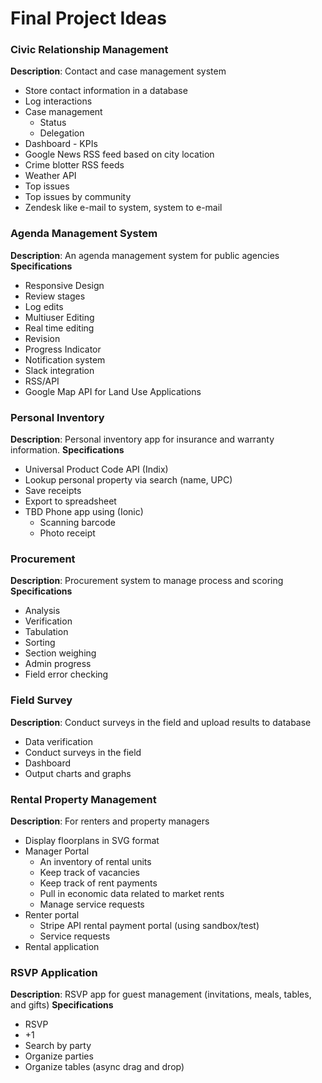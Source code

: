 # Final Project Ideas
### Civic Relationship Management
**Description**: Contact and case management system 
* Store contact information in a database
* Log interactions
* Case management
	* Status
	* Delegation
* Dashboard - KPIs
* Google News RSS feed based on city location
* Crime blotter RSS feeds
* Weather API
* Top issues
* Top issues by community
* Zendesk like e-mail to system, system to e-mail


### Agenda Management System
**Description**: An agenda management system for public agencies
**Specifications**
* Responsive Design
* Review stages
* Log edits
* Multiuser Editing
* Real time editing 
* Revision 
* Progress Indicator 
* Notification system
* Slack integration
* RSS/API
* Google Map API for Land Use Applications


### Personal Inventory
**Description**: Personal inventory app for insurance and warranty information.
**Specifications**
* Universal Product Code API (Indix)
* Lookup personal property via search (name, UPC)
* Save receipts
* Export to spreadsheet
* TBD Phone app using (Ionic)
	* Scanning barcode
	* Photo receipt


### Procurement
**Description**: Procurement system to manage process and scoring
**Specifications**
* Analysis 
* Verification
* Tabulation 
* Sorting 
* Section weighing 
* Admin progress
* Field error checking

### Field Survey
**Description**: Conduct surveys in the field and upload results to database
* Data verification
* Conduct surveys in the field
* Dashboard
* Output charts and graphs


### Rental Property Management
**Description**: For renters and property managers
* Display floorplans in SVG format
* Manager Portal 
	* An inventory of rental units
	* Keep track of vacancies
	* Keep track of rent payments
	* Pull in economic data related to market rents
	* Manage service requests
* Renter portal
	* Stripe API rental payment portal (using sandbox/test)
	* Service requests
* Rental application


### RSVP Application
**Description**: RSVP app for guest management (invitations, meals, tables, and gifts)
**Specifications**
* RSVP
* +1
* Search by party
* Organize parties
* Organize tables (async drag and drop)
